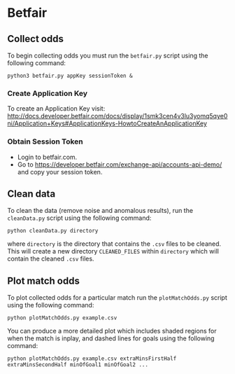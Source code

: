 # Betfair
## Collect odds
To begin collecting odds you must run the `betfair.py` script using the following command:
```
python3 betfair.py appKey sessionToken &
```
### Create Application Key
To create an Application Key visit: <br/> http://docs.developer.betfair.com/docs/display/1smk3cen4v3lu3yomq5qye0ni/Application+Keys#ApplicationKeys-HowtoCreateAnApplicationKey <br/>
### Obtain Session Token 
* Login to betfair.com.
* Go to https://developer.betfair.com/exchange-api/accounts-api-demo/ and copy your session token.

## Clean data
To clean the data (remove noise and anomalous results), run the `cleanData.py` script using the following command:
```
python cleanData.py directory
``` 
where `directory` is the directory that contains the `.csv` files to be cleaned. This will create a new directory `CLEANED_FILES` within `directory` which will contain the cleaned `.csv` files.

## Plot match odds
To plot collected odds for a particular match run the `plotMatchOdds.py` script using the following command:
```
python plotMatchOdds.py example.csv
```
You can produce a more detailed plot which includes shaded regions for when the match is inplay, and dashed lines for goals using the following command:
```
python plotMatchOdds.py example.csv extraMinsFirstHalf extraMinsSecondHalf minOfGoal1 minOfGoal2 ...
```
